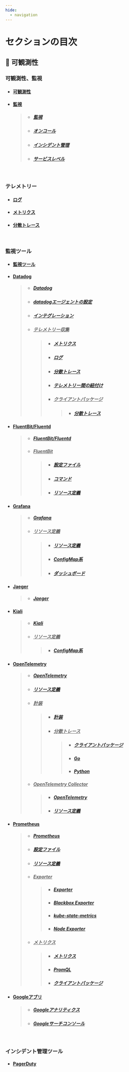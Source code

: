 ```yaml
---
hide:
  - navigation
---
```


# セクションの目次

## 🔎 可観測性

### 可観測性、監視

- #### [︎可観測性](https://hiroki-it.github.io/tech-notebook/observability/observability.html)

- #### <u>監視</u>

  > - ##### [︎監視](https://hiroki-it.github.io/tech-notebook/observability/observability_monitoring.html)
  > - ##### [︎オンコール](https://hiroki-it.github.io/tech-notebook/observability/observability_monitoring_oncall.html)
  > - ##### [インシデント管理](https://hiroki-it.github.io/tech-notebook/observability/observability_monitoring_incident_management.html)
  > - ##### [︎サービスレベル](https://hiroki-it.github.io/tech-notebook/observability/observability_monitoring_service_level.html)

<br>

### テレメトリー

- #### [ログ](https://hiroki-it.github.io/tech-notebook/observability/observability_telemetry_log.html)

- #### [メトリクス](https://hiroki-it.github.io/tech-notebook/observability/observability_telemetry_metrics.html)

- #### [分散トレース](https://hiroki-it.github.io/tech-notebook/observability/observability_telemetry_trace.html)

<br>

### 監視ツール

- #### [監視ツール](https://hiroki-it.github.io/tech-notebook/observability/observability_monitoring_tools.html)

- #### <u>Datadog</u>

  > - ##### [Datadog](https://hiroki-it.github.io/tech-notebook/observability/observability_monitoring_tools_datadog.html)
  > - ##### [︎datadogエージェントの設定](https://hiroki-it.github.io/tech-notebook/observability/observability_monitoring_tools_datadog_agent_conf.html)
  > - ##### [︎インテグレーション](https://hiroki-it.github.io/tech-notebook/observability/observability_monitoring_tools_datadog_integration.html)
  > - ##### <u>テレメトリー収集</u>
  >   > - ##### [︎メトリクス](https://hiroki-it.github.io/tech-notebook/observability/observability_monitoring_tools_datadog_metrics.html)
  >   > - ##### [︎ログ](https://hiroki-it.github.io/tech-notebook/observability/observability_monitoring_tools_datadog_log.html)
  >   > - ##### [分散トレース](https://hiroki-it.github.io/tech-notebook/observability/observability_monitoring_tools_datadog_trace.html)
  >   > - ##### [テレメトリー間の紐付け](https://hiroki-it.github.io/tech-notebook/observability/observability_monitoring_tools_datadog_telemetry_association.html)
  >   > - ##### <u>クライアントパッケージ</u>
  >   >   > - ##### [分散トレース](https://hiroki-it.github.io/tech-notebook/observability/observability_monitoring_tools_datadog_client_package_trace.html)

- #### <u>FluentBit/Fluentd</u>

  > - ##### [FluentBit/Fluentd](https://hiroki-it.github.io/tech-notebook/observability/observability_monitoring_tools_fluentbit_fluentd.html)
  > - ##### <u>FluentBit</u>
  >   > - ##### [設定ファイル](https://hiroki-it.github.io/tech-notebook/observability/observability_monitoring_tools_fluentbit_conf.html)
  >   > - ##### [コマンド](https://hiroki-it.github.io/tech-notebook/observability/observability_monitoring_tools_fluentbit_command.html)
  >   > - ##### [︎リソース定義](https://hiroki-it.github.io/tech-notebook/observability/observability_monitoring_tools_fluentbit_resource_definition.html)

- #### <u>Grafana</u>

  > - ##### [︎Grafana](https://hiroki-it.github.io/tech-notebook/observability/observability_monitoring_tools_grafana.html)
  > - ##### <u>リソース定義</u>
  >   > - ##### [︎リソース定義](https://hiroki-it.github.io/tech-notebook/observability/observability_monitoring_tools_grafana_resource_definition.html)
  >   > - ##### [ConfigMap系](https://hiroki-it.github.io/tech-notebook/observability/observability_monitoring_tools_grafana_resource_definition_configmap.html)
  >   > - ##### [ダッシュボード](https://hiroki-it.github.io/tech-notebook/observability/observability_monitoring_tools_grafana_resource_definition_dashboard.html)

- #### <u>Jaeger</u>

  > - ##### [Jaeger](https://hiroki-it.github.io/tech-notebook/observability/observability_monitoring_tools_jaeger.html)

- #### <u>Kiali</u>

  > - ##### [︎Kiali](https://hiroki-it.github.io/tech-notebook/observability/observability_monitoring_tools_kiali.html)
  > - ##### <u>リソース定義</u>
  >   > - ##### [ConfigMap系](https://hiroki-it.github.io/tech-notebook/observability/observability_monitoring_tools_kiali_resource_definition_configmap.html)

- #### <u>OpenTelemetry</u>

  > - ##### [OpenTelemetry](https://hiroki-it.github.io/tech-notebook/observability/observability_monitoring_tools_open_telemetry.html)
  > - ##### [リソース定義](https://hiroki-it.github.io/tech-notebook/observability/observability_monitoring_tools_open_telemetry_resource_definition.html)
  > - ##### <u>計装</u>
  >   > - ##### [計装](https://hiroki-it.github.io/tech-notebook/observability/observability_monitoring_tools_open_telemetry_instrumentation.html)
  >   > - ##### <u>分散トレース</u>
  >   >   > - ##### [クライアントパッケージ](https://hiroki-it.github.io/tech-notebook/observability/observability_monitoring_tools_open_telemetry_client_package_trace.html)
  >   >   > - ##### [Go](https://hiroki-it.github.io/tech-notebook/observability/observability_monitoring_tools_open_telemetry_client_package_trace_go.html)
  >   >   > - ##### [Python](https://hiroki-it.github.io/tech-notebook/observability/observability_monitoring_tools_open_telemetry_client_package_trace_python.html)
  > - ##### <u>OpenTelemetry Collector</u>
  >   > - ##### [OpenTelemetry](https://hiroki-it.github.io/tech-notebook/observability/observability_monitoring_tools_open_telemetry_collector.html)
  >   > - ##### [リソース定義](https://hiroki-it.github.io/tech-notebook/observability/observability_monitoring_tools_open_telemetry_collector_resource_definition.html)

- #### <u>Prometheus</u>

  > - ##### [︎Prometheus](https://hiroki-it.github.io/tech-notebook/observability/observability_monitoring_tools_prometheus.html)
  > - ##### [設定ファイル](https://hiroki-it.github.io/tech-notebook/observability/observability_monitoring_tools_prometheus_conf.html)
  > - ##### [︎リソース定義](https://hiroki-it.github.io/tech-notebook/observability/observability_monitoring_tools_prometheus_resource_definition.html)
  > - ##### <u>Exporter</u>
  >   > - ##### [Exporter](https://hiroki-it.github.io/tech-notebook/observability/observability_monitoring_tools_prometheus_exporter.html)
  >   > - ##### [Blackbox Exporter](https://hiroki-it.github.io/tech-notebook/observability/observability_monitoring_tools_prometheus_exporter_blackbox_exporter.html)
  >   > - ##### [kube-state-metrics](https://hiroki-it.github.io/tech-notebook/observability/observability_monitoring_tools_prometheus_exporter_kube_state_metrics.html)
  >   > - ##### [Node Exporter](https://hiroki-it.github.io/tech-notebook/observability/observability_monitoring_tools_prometheus_exporter_node_exporter.html)
  > - ##### <u>メトリクス</u>
  >   > - ##### [メトリクス](https://hiroki-it.github.io/tech-notebook/observability/observability_monitoring_tools_prometheus_metrics.html)
  >   > - ##### [︎PromQL](https://hiroki-it.github.io/tech-notebook/observability/observability_monitoring_tools_prometheus_metrics_promql.html)
  >   > - ##### [クライアントパッケージ](https://hiroki-it.github.io/tech-notebook/observability/observability_monitoring_tools_prometheus_metrics_client_package.html)

- #### <u>Googleアプリ</u>

  > - ##### [︎Googleアナリティクス](https://hiroki-it.github.io/tech-notebook/observability/observability_monitoring_tools_google_analytics.html)
  > - ##### [︎Googleサーチコンソール](https://hiroki-it.github.io/tech-notebook/observability/observability_monitoring_tools_google_search_console.html)

<br>

### インシデント管理ツール

- #### [PagerDuty](https://hiroki-it.github.io/tech-notebook/observability/observability_incident_management_pagerduty.html)

<br>
